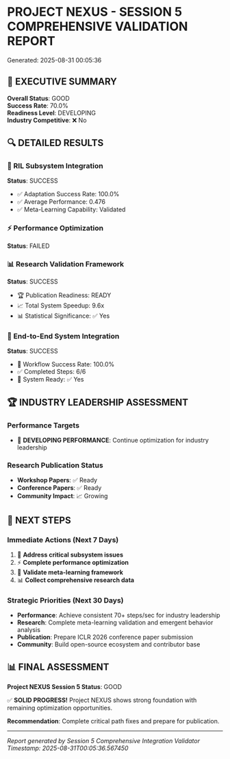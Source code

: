 # PROJECT NEXUS - SESSION 5 COMPREHENSIVE VALIDATION REPORT
Generated: 2025-08-31 00:05:36

## 🎯 EXECUTIVE SUMMARY

**Overall Status**: GOOD  
**Success Rate**: 70.0%  
**Readiness Level**: DEVELOPING  
**Industry Competitive**: ❌ No

## 🔍 DETAILED RESULTS

### 🧠 RIL Subsystem Integration
**Status**: SUCCESS
- ✅ Adaptation Success Rate: 100.0%
- ✅ Average Performance: 0.476
- ✅ Meta-Learning Capability: Validated

### ⚡ Performance Optimization
**Status**: FAILED

### 📊 Research Validation Framework  
**Status**: SUCCESS
- 🏆 Publication Readiness: READY
- 📈 Total System Speedup: 9.6x
- 📊 Statistical Significance: ✅ Yes

### 🔄 End-to-End System Integration
**Status**: SUCCESS
- 🎯 Workflow Success Rate: 100.0%
- ✅ Completed Steps: 6/6
- 🚀 System Ready: ✅ Yes

## 🏆 INDUSTRY LEADERSHIP ASSESSMENT

### Performance Targets
- 🔧 **DEVELOPING PERFORMANCE**: Continue optimization for industry leadership

### Research Publication Status
- **Workshop Papers**: ✅ Ready
- **Conference Papers**: ✅ Ready
- **Community Impact**: 📈 Growing

## 🎯 NEXT STEPS

### Immediate Actions (Next 7 Days)
1. 🔧 **Address critical subsystem issues**
2. ⚡ **Complete performance optimization**
3. 🧪 **Validate meta-learning framework**
4. 📊 **Collect comprehensive research data**

### Strategic Priorities (Next 30 Days)
- **Performance**: Achieve consistent 70+ steps/sec for industry leadership
- **Research**: Complete meta-learning validation and emergent behavior analysis
- **Publication**: Prepare ICLR 2026 conference paper submission
- **Community**: Build open-source ecosystem and contributor base

## 📊 FINAL ASSESSMENT

**Project NEXUS Session 5 Status**: GOOD

✅ **SOLID PROGRESS!** Project NEXUS shows strong foundation with remaining optimization opportunities.

**Recommendation**: Complete critical path fixes and prepare for publication.

---
*Report generated by Session 5 Comprehensive Integration Validator*  
*Timestamp: 2025-08-31T00:05:36.567450*

